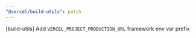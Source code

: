 ```yaml
---
"@vercel/build-utils": patch
---
```


[build-utils] Add `VERCEL_PROJECT_PRODUCTION_URL` framework env var prefix
